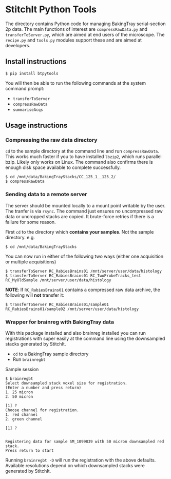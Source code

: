 # StitchIt Python Tools

The directory contains Python code for managing BakingTray serial-section 2p data.
The main functions of interest are `compressRawData.py` and `transferToServer.py`, which are aimed at end users of the microscope. 
The `recipe.py` and `tools.py` modules support these and are aimed at developers. 



## Install instructions
```
$ pip install btpytools

```

You will then be able to run the following commands at the system command prompt:


* `transferToServer`
* `compressRawData`
* `summariseAcqs`


## Usage instructions

### Compressing the raw data directory
`cd` to the sample directory at the command line and run `compressRawData`. This works much faster
if you to have installed `lbzip2`, which runs parallel bzip. Likely only works on Linux. The
command also confirms there is enough disk space available to complete successfully.

```
$ cd /mnt/data/BakingTrayStacks/CC_125_1__125_2/ 
$ compressRawData  
```

### Sending data to a remote server
The server should be mounted locally to a mount point writable by the user. The tranfer is via `rsync`. The command just ensures no uncompressed raw data or uncropped stacks are copied. It brute-force retries if there is a failure for some reason. 

First `cd` to the directory which **contains your samples**. Not the sample directory. e.g.
```
$ cd /mnt/data/BakingTrayStacks
```

You can now run in either of the following two ways (either one acquisition or multiple acquisitions)
```
$ transferToServer RC_RabiesBrains01 /mnt/server/user/data/histology
$ transferToServer RC_RabiesBrains01 RC_TwoProbeTracks_test RC_MyOldSample /mnt/server/user/data/histology
```

**NOTE**: If `RC_RabiesBrains01`  contains a compressed raw data archive, the following will **not** transfer it:
```
$ transferToServer RC_RabiesBrains01/sample01 RC_RabiesBrains01/sample02 /mnt/server/user/data/histology
```


### Wrapper for brainreg with BakingTray data
With this package installed and also brainreg installed you can run registrations with super easily at the command line using the downsampled stacks generated by StitchIt.

* `cd` to a BakingTray sample directory
* Run `brainregbt`


Sample session
```
$ brainregbt
Select downsampled stack voxel size for registration.
(Enter a number and press return)
1. 25 micron
2. 50 micron

[1] ?
Choose channel for registration.
1. red channel
2. green channel

[1] ?


Registering data for sample SM_1099839 with 50 micron downsampled red stack.
Press return to start
```

Running `brainregbt -D` will run the registration with the above defaults. Available resolutions depend on which downsampled stacks were generated by StitchIt.
